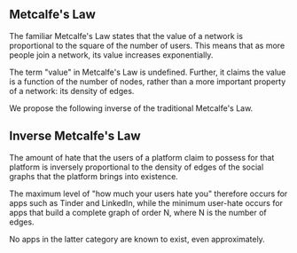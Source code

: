 ## Metcalfe's Law

The familiar Metcalfe's Law states that the value of a network is proportional to the square of the number of users. This means that as more people join a network, its value increases exponentially.

The term "value" in Metcalfe's Law is undefined. Further, it claims the value is a function of the number of nodes, rather than a more important property of a network: its density of edges.

We propose the following inverse of the traditional Metcalfe's Law.

## Inverse Metcalfe's Law

The amount of hate that the users of a platform claim to possess for that platform is inversely proportional to the density of edges of the social graphs that the platform brings into existence.

The maximum level of "how much your users hate you" therefore occurs for apps such as Tinder and LinkedIn, while the minimum user-hate occurs for apps that build a complete graph of order N, where N is the number of edges.

No apps in the latter category are known to exist, even approximately.